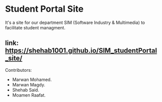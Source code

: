 # Student Portal Site 
It's a site for our department SIM (Software Industry & Multimedia) to facilitate student managment.
## link: https://shehab1001.github.io/SIM_studentPortal_site/

Contributors:
  - Marwan Mohamed.
  - Marwan Magdy.
  - Shehab Said.
  - Moamen Raafat.
